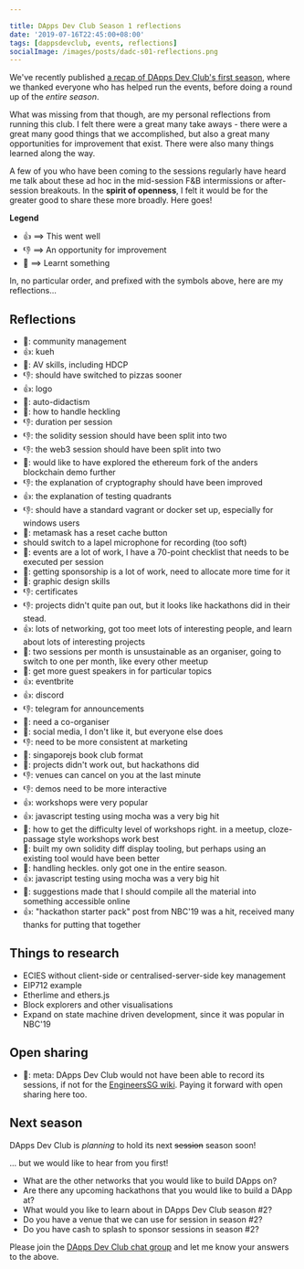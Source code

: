 ```yaml
---

title: DApps Dev Club Season 1 reflections
date: '2019-07-16T22:45:00+08:00'
tags: [dappsdevclub, events, reflections]
socialImage: /images/posts/dadc-s01-reflections.png
---
```


We've recently published
[a recap of DApps Dev Club's first season](https://dappsdev.org/blog/2019-07-14-dapps-dev-club-season-1-recap/),
where we thanked everyone who has helped run the events,
before doing a round up of the *entire season*.

What was missing from that though,
are my personal reflections from running this club.
I felt there were a great many take aways -
there were a great many good things that we accomplished,
but also a great many opportunities for improvement that exist.
There were also many things learned along the way.

A few of you who have been coming to the sessions regularly
have heard me talk about these ad hoc in the mid-session
F&amp;B intermissions or after-session breakouts.
In the **spirit of openness**,
I felt it would be for the greater good to share these more broadly.
Here goes!

**Legend**

- 👍 ⟹ This went well
- 👎 ⟹ An opportunity for improvement
- 🤔 ⟹ Learnt something

In, no particular order, and prefixed with the symbols above,
here are my reflections&hellip;

<!-- excerpt -->

## Reflections

- 🤔: community management
- 👍: kueh
- 🤔: AV skills, including HDCP
- 👎: should have switched to pizzas sooner
- 👍: logo
- 🤔: auto-didactism
- 🤔: how to handle heckling
- 👎: duration per session
- 👎: the solidity session should have been split into two
- 👎: the web3 session should have been split into two
- 🤔: would like to have explored the ethereum fork of the anders blockchain demo further
- 👎: the explanation of cryptography should have been improved
- 👍: the explanation of testing quadrants
- 👎: should have a standard vagrant or docker set up, especially for windows users
- 🤔: metamask has a reset cache button
- should switch to a lapel microphone for recording (too soft)
- 🤔: events are a lot of work, I have a 70-point checklist that needs to be executed per session
- 🤔: getting sponsorship is a lot of work, need to allocate more time for it
- 🤔: graphic design skills
- 👎: certificates
- 👎: projects didn't quite pan out, but it looks like hackathons did in their stead.
- 👍: lots of networking, got too meet lots of interesting people, and learn about lots of interesting projects
- 🤔: two sessions per month is unsustainable as an organiser, going to switch to one per month, like every other meetup
- 🤔: get more guest speakers in for particular topics
- 👍: eventbrite
- 👍: discord
- 👎: telegram for announcements
- 🤔: need a co-organiser
- 🤔: social media, I don't like it, but everyone else does
- 👎: need to be more consistent at marketing
- 🤔: singaporejs book club format
- 🤔: projects didn't work out, but hackathons did
- 👎: venues can cancel on you at the last minute
- 👎: demos need to be more interactive
- 👍: workshops were very popular
- 👍: javascript testing using mocha was a very big hit
- 🤔: how to get the difficulty level of workshops right. in a meetup, cloze-passage style workshops work best
- 🤔: built my own solidity diff display tooling, but perhaps using an existing tool would have been better
- 🤔: handling heckles. only got one in the entire season.
- 👍: javascript testing using mocha was a very big hit
- 🤔: suggestions made that I should compile all the material into something accessible online
- 👍: "hackathon starter pack" post from NBC'19 was a hit, received many thanks for putting that together

## Things to research

- ECIES without client-side or centralised-server-side key management
- EIP712 example
- Etherlime and ethers.js
- Block explorers and other visualisations
- Expand on state machine driven development, since it was popular in NBC'19

## Open sharing

- 🤔: meta: DApps Dev Club would not have been able to record its sessions,
  if not for the [EngineersSG wiki](https://github.com/engineersftw/gitwiki).
  Paying it forward with open sharing here too.

## Next season

DApps Dev Club is *planning* to hold its next ~~session~~ season soon!

&hellip; but we would like to hear from you first!

- What are the other networks that you would like to build DApps on?
- Are there any upcoming hackathons that you would like to build a DApp at?
- What would you like to learn about in DApps Dev Club season #2?
- Do you have a venue that we can use for session in season #2?
- Do you have cash to splash to sponsor sessions in season #2?

Please join the
[DApps Dev Club chat group](https://bit.ly/dadc-chat)
and let me know your answers to the above.
